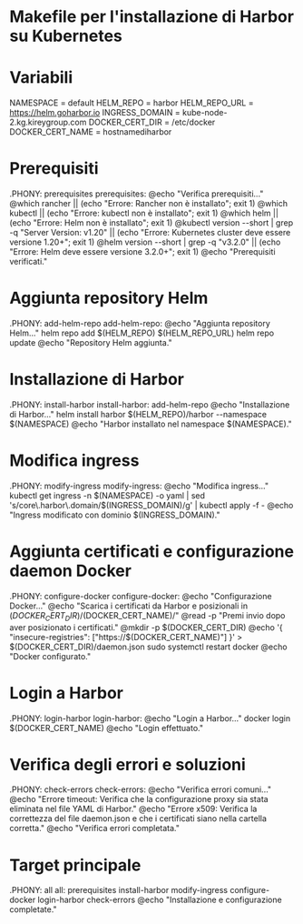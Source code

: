 # Makefile per l'installazione di Harbor su Kubernetes

# Variabili
NAMESPACE = default
HELM_REPO = harbor
HELM_REPO_URL = https://helm.goharbor.io
INGRESS_DOMAIN = kube-node-2.kg.kireygroup.com
DOCKER_CERT_DIR = /etc/docker
DOCKER_CERT_NAME = hostnamediharbor

# Prerequisiti
.PHONY: prerequisites
prerequisites:
	@echo "Verifica prerequisiti..."
	@which rancher || (echo "Errore: Rancher non è installato"; exit 1)
	@which kubectl || (echo "Errore: kubectl non è installato"; exit 1)
	@which helm || (echo "Errore: Helm non è installato"; exit 1)
	@kubectl version --short | grep -q "Server Version: v1.20" || (echo "Errore: Kubernetes cluster deve essere versione 1.20+"; exit 1)
	@helm version --short | grep -q "v3.2.0" || (echo "Errore: Helm deve essere versione 3.2.0+"; exit 1)
	@echo "Prerequisiti verificati."

# Aggiunta repository Helm
.PHONY: add-helm-repo
add-helm-repo:
	@echo "Aggiunta repository Helm..."
	helm repo add $(HELM_REPO) $(HELM_REPO_URL)
	helm repo update
	@echo "Repository Helm aggiunta."

# Installazione di Harbor
.PHONY: install-harbor
install-harbor: add-helm-repo
	@echo "Installazione di Harbor..."
	helm install harbor $(HELM_REPO)/harbor --namespace $(NAMESPACE)
	@echo "Harbor installato nel namespace $(NAMESPACE)."

# Modifica ingress
.PHONY: modify-ingress
modify-ingress:
	@echo "Modifica ingress..."
	kubectl get ingress -n $(NAMESPACE) -o yaml | sed 's/core\.harbor\.domain/$(INGRESS_DOMAIN)/g' | kubectl apply -f -
	@echo "Ingress modificato con dominio $(INGRESS_DOMAIN)."

# Aggiunta certificati e configurazione daemon Docker
.PHONY: configure-docker
configure-docker:
	@echo "Configurazione Docker..."
	@echo "Scarica i certificati da Harbor e posizionali in $(DOCKER_CERT_DIR)/$(DOCKER_CERT_NAME)/"
	@read -p "Premi invio dopo aver posizionato i certificati."
	@mkdir -p $(DOCKER_CERT_DIR)
	@echo '{ "insecure-registries": ["https://$(DOCKER_CERT_NAME)"] }' > $(DOCKER_CERT_DIR)/daemon.json
	sudo systemctl restart docker
	@echo "Docker configurato."

# Login a Harbor
.PHONY: login-harbor
login-harbor:
	@echo "Login a Harbor..."
	docker login $(DOCKER_CERT_NAME)
	@echo "Login effettuato."

# Verifica degli errori e soluzioni
.PHONY: check-errors
check-errors:
	@echo "Verifica errori comuni..."
	@echo "Errore timeout: Verifica che la configurazione proxy sia stata eliminata nel file YAML di Harbor."
	@echo "Errore x509: Verifica la correttezza del file daemon.json e che i certificati siano nella cartella corretta."
	@echo "Verifica errori completata."

# Target principale
.PHONY: all
all: prerequisites install-harbor modify-ingress configure-docker login-harbor check-errors
	@echo "Installazione e configurazione completate."
